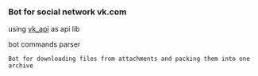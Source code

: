 ### Bot for social network vk.com

using [vk_api](https://github.com/python273/vk_api/) as api lib

bot commands parser

`Bot for downloading files from attachments and packing them into one archive`


